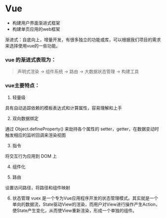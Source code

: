 # Vue
- 构建用户界面渐进式框架
- 构建单页应用的web框架

渐进式：自底向上，增量开发，有很多独立的功能或库，可以根据我们项目的需求来选择使用vue的一些功能。

### vue 的渐进式表现为：

> 声明式渲染 -> 组件系统 -> 路由 -> 大数据状态管理 -> 构建工具

### vue主要特点：

1. 轻量级

具有自动追踪依赖的模板表达式和计算属性，容易理解和上手

2. 双向数据绑定

通过 Object.defineProperty() 来劫持各个属性的 setter，getter，在数据变动时触发相应的监听回调来渲染视图

3. 指令

将交互行为应用到 DOM 上

4. 组件化

5. 路由 

设置访问路径，将路径和组件映射

6. 状态管理
vuex 是一个专为Vue应用程序开发的状态管理模式。其实就是一个单向的数据流，State驱动View的渲染，而用户对View进行操作产生Action，使State产生变化，从而使View重新渲染，形成一个单独的组件。
